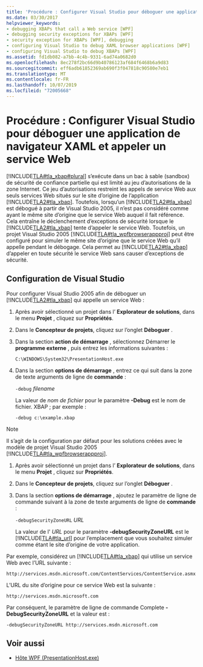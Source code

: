```yaml
---
title: 'Procédure : Configurer Visual Studio pour déboguer une application de navigateur XAML et appeler un service Web'
ms.date: 03/30/2017
helpviewer_keywords:
- debugging XBAPs that call a Web service [WPF]
- debugging security exceptions for XBAPs [WPF]
- security exception for XBAPs [WPF], debugging
- configuring Visual Studio to debug XAML browser applications [WPF]
- configuring Visual Studio to debug XBAPs [WPF]
ms.assetid: fd1db082-a7bb-4c4b-9331-6ad74a0682d0
ms.openlocfilehash: 8ec278f2bc66d9b40786123af684f6468b6a9d83
ms.sourcegitcommit: eff6adb61852369ab690f3f047818c90580e7eb1
ms.translationtype: MT
ms.contentlocale: fr-FR
ms.lasthandoff: 10/07/2019
ms.locfileid: "72005668"
---
```

# <a name="how-to-configure-visual-studio-to-debug-a-xaml-browser-application-to-call-a-web-service"></a>Procédure : Configurer Visual Studio pour déboguer une application de navigateur XAML et appeler un service Web
[!INCLUDE[TLA#tla_xbap#plural](../../../../includes/tlasharptla-xbapsharpplural-md.md)] s’exécute dans un bac à sable (sandbox) de sécurité de confiance partielle qui est limité au jeu d’autorisations de la zone Internet. Ce jeu d’autorisations restreint les appels de service Web aux seuls services Web situés sur le site d’origine de l’application [!INCLUDE[TLA2#tla_xbap](../../../../includes/tla2sharptla-xbap-md.md)]. Toutefois, lorsqu’un [!INCLUDE[TLA2#tla_xbap](../../../../includes/tla2sharptla-xbap-md.md)] est débogué à partir de Visual Studio 2005, il n’est pas considéré comme ayant le même site d’origine que le service Web auquel il fait référence. Cela entraîne le déclenchement d’exceptions de sécurité lorsque le [!INCLUDE[TLA2#tla_xbap](../../../../includes/tla2sharptla-xbap-md.md)] tente d’appeler le service Web. Toutefois, un projet Visual Studio 2005 [!INCLUDE[TLA#tla_wpfbrowserappproj](../../../../includes/tlasharptla-wpfbrowserappproj-md.md)] peut être configuré pour simuler le même site d’origine que le service Web qu’il appelle pendant le débogage. Cela permet au [!INCLUDE[TLA2#tla_xbap](../../../../includes/tla2sharptla-xbap-md.md)] d’appeler en toute sécurité le service Web sans causer d’exceptions de sécurité.

## <a name="configuring-visual-studio"></a>Configuration de Visual Studio
 Pour configurer Visual Studio 2005 afin de déboguer un [!INCLUDE[TLA2#tla_xbap](../../../../includes/tla2sharptla-xbap-md.md)] qui appelle un service Web :

1. Après avoir sélectionné un projet dans l’ **Explorateur de solutions**, dans le menu **Projet** , cliquez sur **Propriétés**.

2. Dans le **Concepteur de projets**, cliquez sur l’onglet **Déboguer** .

3. Dans la section **action de démarrage** , sélectionnez Démarrer le **programme externe** , puis entrez les informations suivantes :

     `C:\WINDOWS\System32\PresentationHost.exe`

4. Dans la section **options de démarrage** , entrez ce qui suit dans la zone de texte arguments de ligne de **commande** :

     `-debug`  *filename*

     La valeur de *nom de fichier* pour le paramètre **-Debug** est le nom de fichier. XBAP ; par exemple :

     `-debug c:\example.xbap`

> [!NOTE]
> Il s’agit de la configuration par défaut pour les solutions créées avec le modèle de projet Visual Studio 2005 [!INCLUDE[TLA#tla_wpfbrowserappproj](../../../../includes/tlasharptla-wpfbrowserappproj-md.md)].

1. Après avoir sélectionné un projet dans l’ **Explorateur de solutions**, dans le menu **Projet** , cliquez sur **Propriétés**.

2. Dans le **Concepteur de projets**, cliquez sur l’onglet **Déboguer** .

3. Dans la section **options de démarrage** , ajoutez le paramètre de ligne de commande suivant à la zone de texte arguments de ligne de **commande** :

     `-debugSecurityZoneURL`  *URL*

     La valeur de l' *URL* pour le paramètre **-debugSecurityZoneURL** est le [!INCLUDE[TLA#tla_url](../../../../includes/tlasharptla-url-md.md)] pour l’emplacement que vous souhaitez simuler comme étant le site d’origine de votre application.

 Par exemple, considérez un [!INCLUDE[TLA#tla_xbap](../../../../includes/tlasharptla-xbap-md.md)] qui utilise un service Web avec l’URL suivante :

 `http://services.msdn.microsoft.com/ContentServices/ContentService.asmx`

 L’URL du site d’origine pour ce service Web est la suivante :

 `http://services.msdn.microsoft.com`

 Par conséquent, le paramètre de ligne de commande Complete **-DebugSecurityZoneURL** et la valeur est :

 `-debugSecurityZoneURL http://services.msdn.microsoft.com`

## <a name="see-also"></a>Voir aussi

- [Hôte WPF (PresentationHost.exe)](wpf-host-presentationhost-exe.md)
